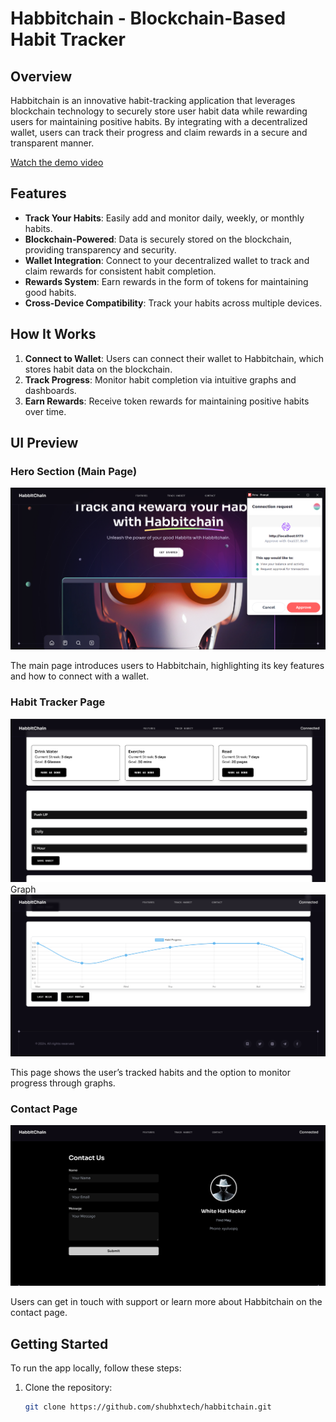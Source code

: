 # Habbitchain - Blockchain-Based Habit Tracker

## Overview
Habbitchain is an innovative habit-tracking application that leverages blockchain technology to securely store user habit data while rewarding users for maintaining positive habits. By integrating with a decentralized wallet, users can track their progress and claim rewards in a secure and transparent manner.

[Watch the demo video](https://www.youtube.com/watch?v=VIDEO_ID)

## Features
- **Track Your Habits**: Easily add and monitor daily, weekly, or monthly habits.
- **Blockchain-Powered**: Data is securely stored on the blockchain, providing transparency and security.
- **Wallet Integration**: Connect to your decentralized wallet to track and claim rewards for consistent habit completion.
- **Rewards System**: Earn rewards in the form of tokens for maintaining good habits.
- **Cross-Device Compatibility**: Track your habits across multiple devices.
  
## How It Works
1. **Connect to Wallet**: Users can connect their wallet to Habbitchain, which stores habit data on the blockchain.
2. **Track Progress**: Monitor habit completion via intuitive graphs and dashboards.
3. **Earn Rewards**: Receive token rewards for maintaining positive habits over time.

## UI Preview
### Hero Section (Main Page)
![Hero Section](./images/herosection.png)

The main page introduces users to Habbitchain, highlighting its key features and how to connect with a wallet.

### Habit Tracker Page
![Habit Tracker Page](./images/habbit1.png)
 Graph
![Habit Tracker Page](./images/habbit2.png)

This page shows the user’s tracked habits and the option to monitor progress through graphs.

### Contact Page
![Contact Page](./images/contact.png)

Users can get in touch with support or learn more about Habbitchain on the contact page.

## Getting Started
To run the app locally, follow these steps:

1. Clone the repository:
   ```bash
   git clone https://github.com/shubhxtech/habbitchain.git
